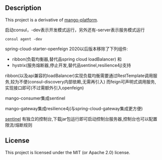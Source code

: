 ## Description

This project is a derivative of [mango-platform](https://gitee.com/liuge1988/mango-platform).

启动consul，-dev表示开发模式运行，另外还有-server表示服务模式运行

`consul agent -dev`

spring-cloud-starter-openfeign 2020以后版本移除了下列组件:
* ribbon(负载均衡器,替代品spring cloud loadBalancer) 和
* hystrix(服务熔断器,停止开发,替代品sentinel,resilience4j)支持

ribbon(以及api兼容的loadBalancer)实现负载均衡需要通过RestTemplate调用服务,较为不便(consul-discovery内部依赖,无需再引入)
而feign可声明式调用服务,实现接口即可(不过需额外引入openfeign)

mango-consumer集成sentinel

mango-gateway集成resilience4j(与spring-cloud-gateway集成更方便)

[sentinel](https://sentinelguard.io/zh-cn/docs/dashboard.html) 有独立的控制台,下载jar包运行即可启动控制台服务器,控制台也可以配置限流/熔断规则


## License

This project is licensed under the MIT (or Apache 2.0) license.